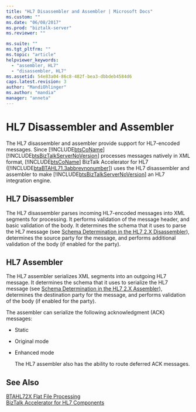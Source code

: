 ```yaml
---
title: "HL7 Disassembler and Assembler | Microsoft Docs"
ms.custom: ""
ms.date: "06/08/2017"
ms.prod: "biztalk-server"
ms.reviewer: ""

ms.suite: ""
ms.tgt_pltfrm: ""
ms.topic: "article"
helpviewer_keywords: 
  - "assembler, HL7"
  - "disassembler, HL7"
ms.assetid: 54e83a04-86c8-482f-bea3-dbbdeb4584d6
caps.latest.revision: 3
author: "MandiOhlinger"
ms.author: "mandia"
manager: "anneta"
---
```

# HL7 Disassembler and Assembler
The HL7 disassembler and assembler provide support for HL7-encoded messages. Since [!INCLUDE[btsCoName](../../includes/btsconame-md.md)][!INCLUDE[btsBizTalkServerNoVersion](../../includes/btsbiztalkservernoversion-md.md)] processes messages natively in XML format, [!INCLUDE[btsCoName](../../includes/btsconame-md.md)] BizTalk Accelerator for HL7 ([!INCLUDE[btaBTAHL71.3abbrevnonumber](../../includes/btabtahl71-3abbrevnonumber-md.md)]) uses the HL7 disassembler and assembler to make [!INCLUDE[btsBizTalkServerNoVersion](../../includes/btsbiztalkservernoversion-md.md)] an HL7 integration engine.  
  
## HL7 Disassembler  
 The HL7 disassembler parses incoming HL7-encoded messages into XML segments for processing. It performs validation of the message header, and basic validation of the body. It determines the schema that it uses to parse the HL7 message (see [Schema Determination in the HL7 2.X Disassembler](../../adapters-and-accelerators/accelerator-hl7/schema-determination-in-the-hl7-2-x-disassembler.md)), determines the source party for the message, and performs additional validation of the body (if enabled for the party).  
  
## HL7 Assembler  
 The HL7 assembler serializes XML segments into an outgoing HL7 message. It determines the schema that it uses to serialize the HL7 message (see [Schema Determination in the HL7 2.X Assembler](../../adapters-and-accelerators/accelerator-hl7/schema-determination-in-the-hl7-2-x-assembler.md)), determines the destination party for the message, and performs validation of the body (if enabled for the party).  
  
 The assembler can serialize the following acknowledgment (ACK) messages:  
  
- Static  
  
- Original mode  
  
- Enhanced mode  
  
  The HL7 assembler also has the ability to route deferred ACK messages.  
  
## See Also  
 [BTAHL72X Flat File Processing](../../adapters-and-accelerators/accelerator-hl7/btahl72x-flat-file-processing.md)   
 [BizTalk Accelerator for HL7 Components](../../adapters-and-accelerators/accelerator-hl7/biztalk-accelerator-for-hl7-components.md)